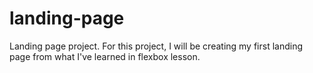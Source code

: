 # landing-page
Landing page project.
For this project, I will be creating my first landing page from what I've learned in flexbox lesson.
